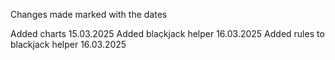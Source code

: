 Changes made marked with the dates

Added charts 15.03.2025
Added blackjack helper 16.03.2025
Added rules to blackjack helper 16.03.2025
